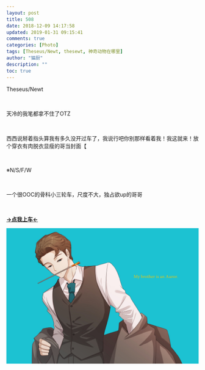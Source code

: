```yaml
---
layout: post
title: 508
date: 2018-12-09 14:17:58
updated: 2019-01-31 09:15:41
comments: true
categories: [Photo]
tags: [Theseus/Newt, thesewt, 神奇动物在哪里]
author: "猫厨"
description: ""
toc: true
---
```


<p>Theseus/Newt<br /></p> 
<p>&nbsp;<br /></p> 
<p>天冷的我笔都拿不住了OTZ</p> 
<p>&nbsp;<br /></p> 
<p>西西说掰着指头算我有多久没开过车了，我说行吧你别那样看着我！我这就来！放个穿衣有肉脱衣显瘦的哥当封面【</p> 
<p>&nbsp;<br /></p> 
<p>※N/S/F/W</p> 
<p><br /></p> 
<p>一个很OOC的骨科小三轮车，尺度不大，独占欲up的哥哥</p> 
<p>&nbsp;<br /></p> 
<p><a rel="nofollow" href="https://images-wixmp-ed30a86b8c4ca887773594c2.wixmp.com/intermediary/f/d97cf4c4-1f95-4c79-9e66-10b31d5fac97/dcyc0bc-19ad79a9-68c7-4996-9e84-a20753f34050.jpg" target="_blank"  ><strong>→点我上车←</strong></a><br /></p>

![](https://raw.githubusercontent.com/alicewish/meowchain247/master/img_cVZNdzJtQk9JV2ZKMS9zaC9neVY5SE8vazh4UWVkcGROd1dNWmswVCswdGtteVB5Nk92dEp3PT0.jpg)